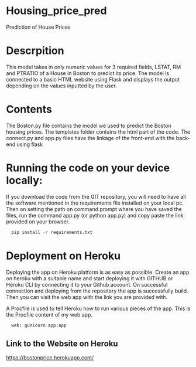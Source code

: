 # Housing_price_pred
Prediction of House Prices

# Descrpition
This model takes in only numeric values for 3 required fields, LSTAT, RM and PTRATIO of a House in Boston to predict its price. The model is connected to a basic HTML website using Flask and displays the output depending on the values inputted by the user.

# Contents
The Boston.py file contains the model we used to predict the Boston housing prices.
The templates folder contains the html part of the code.
The connect.py and app.py files have the linkage of the front-end with the back-end using flask

# Running the code on your device locally:
If you download the code from the GIT repository, you will need to have all the software mentioned in the requirements file installed on your local pc. Then on setting the path on command prompt where you have saved the files, run the command app.py (or python app.py) and copy paste the link provided on your browser.

```bash
  pip install -r requirements.txt
```

# Deployment on Heroku
Deploying the app on Heroku platform is as easy as possible. Create an app on heroku with a suitable name and start deploying it with GITHUB or Heroku CLI by connecting it to your Github account. On successful connection and deploying from the repository the app is successfully build. Then you can visit the web app with the link you are provided with.

A Procfile is used to tell Heroku how to run various pieces of the app.
This is the Procfile content of my web app. 
```bash
  web: gunicorn app:app
```


## Link to the Website on Heroku
https://bostonprice.herokuapp.com/
